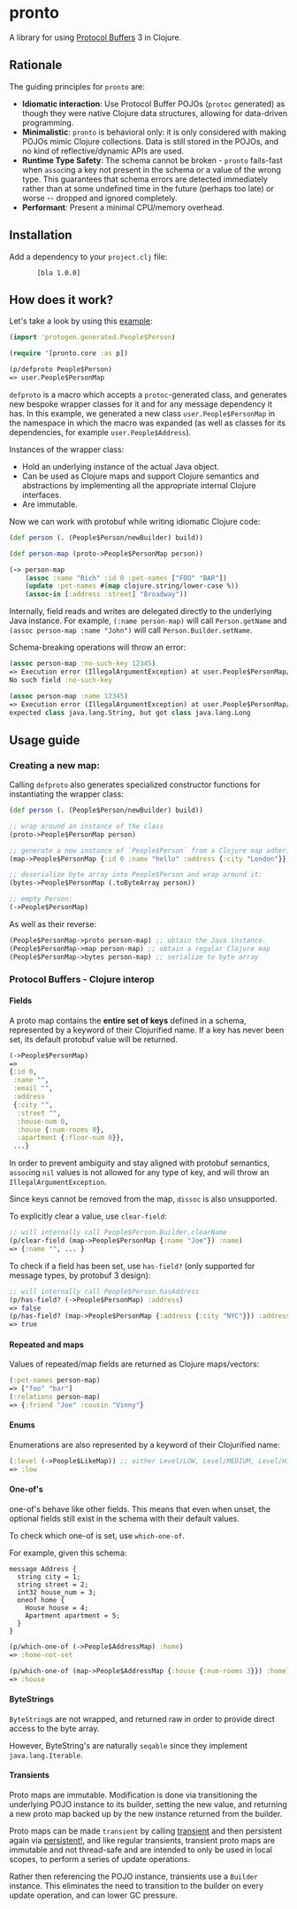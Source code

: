 # pronto

A library for using [Protocol Buffers](https://github.com/protocolbuffers/protobuf) 3 in Clojure.

## Rationale

The guiding principles for `pronto` are:

* **Idiomatic interaction**: Use Protocol Buffer POJOs (`protoc` generated) as though they were native Clojure data structures, allowing for data-driven programming.
* **Minimalistic**: `pronto` is behavioral only: it is only considered with making POJOs mimic Clojure collections. Data is still stored in the POJOs, and no
kind of reflective/dynamic APIs are used.
* **Runtime Type Safety**: The schema cannot be broken - `pronto` fails-fast when `assoc`ing a key not present in the schema or a value of the wrong type.
This guarantees that schema errors are detected immediately rather than at some undefined time in the future (perhaps too late) or worse -- dropped and
ignored completely.
* **Performant**: Present a minimal CPU/memory overhead.

## Installation
Add a dependency to your `project.clj` file:

           [bla 1.0.0]

## How does it work?

Let's take a look by using this [example](https://***REMOVED***/Architecture/pronto/blob/deftype/resources/proto/people.proto): 

```clj
(import 'protogen.generated.People$Person)

(require '[pronto.core :as p])

(p/defproto People$Person)
=> user.People$PersonMap
```
`defproto` is a macro which accepts a `protoc`-generated class, and generates new bespoke wrapper classes for it and for any message dependency it has.
In this example, we generated a new class `user.People$PersonMap` in the namespace in which the macro was expanded (as well as classes for its dependencies, 
for example `user.People$Address`).

Instances of the wrapper class:

* Hold an underlying instance of the actual Java object.
* Can be used as Clojure maps and support Clojure semantics and abstractions by implementing all the appropriate internal Clojure interfaces.
* Are immutable.

Now we can work with protobuf while writing idiomatic Clojure code:

```clj
(def person (. (People$Person/newBuilder) build))

(def person-map (proto->People$PersonMap person))

(-> person-map
    (assoc :name "Rich" :id 0 :pet-names ["FOO" "BAR"])
    (update :pet-names #(map clojure.string/lower-case %))
    (assoc-in [:address :street] "Broadway"))

```

Internally, field reads and writes are delegated directly to the underlying Java instance.
For example, `(:name person-map)` will call `Person.getName` and `(assoc person-map :name "John")` will call `Person.Builder.setName`.

Schema-breaking operations will throw an error:

```clj
(assoc person-map :no-such-key 12345)
=> Execution error (IllegalArgumentException) at user.People$PersonMap/assoc
No such field :no-such-key

(assoc person-map :name 12345)
=> Execution error (IllegalArgumentException) at user.People$PersonMap/assoc
expected class java.lang.String, but got class java.lang.Long
```

## Usage guide

### Creating a new map:
Calling `defproto` also generates specialized constructor functions for instantiating the wrapper class:

```clj
(def person (. (People$Person/newBuilder) build))

;; wrap around an instance of the class
(proto->People$PersonMap person)

;; generate a new instance of `People$Person` from a Clojure map adhering to the schema, and wrap around it:
(map->People$PersonMap {:id 0 :name "hello" :address {:city "London"}}) 

;; deserialize byte array into People$Person and wrap around it:
(bytes->People$PersonMap (.toByteArray person))

;; empty Person:
(->People$PersonMap)

```

As well as their reverse:

```clj
(People$PersonMap->proto person-map) ;; obtain the Java instance.
(People$PersonMap->map person-map) ;; obtain a regular Clojure map
(People$PersonMap->bytes person-map) ;; serialize to byte array
```

### Protocol Buffers - Clojure interop

#### Fields

A proto map contains the **entire set of keys** defined in a schema, represented by a keyword of their Clojurified name.
If a key has never been set, its default protobuf value will be returned.

```clj
(->People$PersonMap)
=> 
{:id 0,
 :name "",
 :email "",
 :address
 {:city "",
  :street "",
  :house-num 0,
  :house {:num-rooms 0},
  :apartment {:floor-num 0}},
 ...}
```


In order to prevent ambiguity and stay aligned with protobuf semantics, `assoc`ing `nil` values is not allowed for any type of key,
and will throw an `IllegalArgumentException`.

Since keys cannot be removed from the map, `dissoc` is also unsupported.

To explicitly clear a value, use `clear-field`:

```clj
;; will internally call People$Person.Builder.clearName
(p/clear-field (map->People$PersonMap {:name "Joe"}) :name)
=> {:name "", ... }
```

To check if a field has been set, use `has-field?` (only supported for message types, by protobuf 3 design):

```clj
;; will internally call People$Person.hasAddress
(p/has-field? (->People$PersonMap) :address)
=> false
(p/has-field? (map->People$PersonMap {:address {:city "NYC"}}) :address)
=> true
```

#### Repeated and maps
Values of repeated/map fields are returned as Clojure maps/vectors:

```clj
(:pet-names person-map)
=> ["foo" "bar"]
(:relations person-map)
=> {:friend "Joe" :cousin "Vinny"}
```

#### Enums
Enumerations are also represented by a keyword of their Clojurified name:

```clj
(:level (->People$LikeMap)) ;; either Level/LOW, Level/MEDIUM, Level/HIGH
=> :low
```

#### One-of's
one-of's behave like other fields. This means that even when unset, the optional
fields still exist in the schema with their default values.

To check which one-of is set, use `which-one-of`.

For example, given this schema:
```
message Address {
  string city = 1;
  string street = 2;
  int32 house_num = 3;
  oneof home {
    House house = 4;
    Apartment apartment = 5;
  }
}
```

```clj
(p/which-one-of (->People$AddressMap) :home)
=> :home-not-set

(p/which-one-of (map->People$AddressMap {:house {:num-rooms 3}}) :home)
=> :house
```

#### ByteStrings

`ByteString`s are not wrapped, and returned raw in order to provide direct access to the byte array.

However, ByteString's are naturally `seqable` since they implement `java.lang.Iterable`.


#### Transients

Proto maps are immutable. Modification is done via transitioning the underlying POJO instance
to its builder, setting the new value, and returning a new proto map backed up by the new instance returned from the builder.

Proto maps can be made `transient` by calling [transient](https://clojuredocs.org/clojure.core/transient) and then persistent again via [persistent!](https://clojuredocs.org/clojure.core/persistent!), and like regular transients, transient proto maps are immutable and not thread-safe and are intended to only be used 
in local scopes, to perform a series of update operations.

Rather then referencing the POJO instance, transients use a `Builder` instance. This eliminates the need to transition to the builder on every update operation, and can lower GC pressure.
